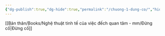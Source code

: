 ```yaml
---
{"dg-publish":true,"dg-hide":true,"permalink":"/chuong-1-dung-co/","hide":true,"dgPassFrontmatter":true}
---
```



[[Bản thân/Books/Nghệ thuật tinh tế của việc đếch quan tâm - mm/Đừng cố\|Đừng cố]]